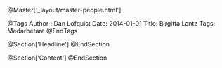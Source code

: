 @Master['_layout/master-people.html']

@Tags
Author : Dan Lofquist
Date: 2014-01-01
Title: Birgitta Lantz
Tags: Medarbetare
@EndTags

@Section['Headline']
@EndSection

@Section['Content']
@EndSection